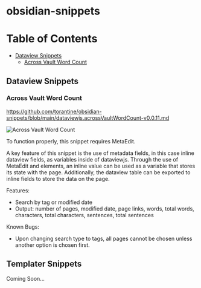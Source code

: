 # obsidian-snippets

# Table of Contents
- [Dataview Snippets](#Dataview-Snippets)
  - [Across Vault Word Count](#Across-Vault-Word-Count)

## Dataview Snippets

### Across Vault Word Count

<https://github.com/torantine/obsidian-snippets/blob/main/dataviewjs.acrossVaultWordCount-v0.0.11.md>

![Across Vault Word Count](https://user-images.githubusercontent.com/52270977/121964956-25fec300-cd21-11eb-96fd-d134958d1bc8.gif)

To function properly, this snippet requires MetaEdit.

A key feature of this snippet is the use of metadata fields, in this case inline dataview fields, as variables inside of dataviewjs. Through the use of MetaEdit and elements, an inline value can be used as a variable that stores its state with the page. Additionally, the dataview table can be exported to inline fields to store the data on the page.

Features:
- Search by tag or modified date
- Output: number of pages, modified date, page links, words, total words, characters, total characters, sentences, total sentences

Known Bugs:
- Upon changing search type to tags, all pages cannot be chosen unless another option is chosen first.



## Templater Snippets

Coming Soon...
